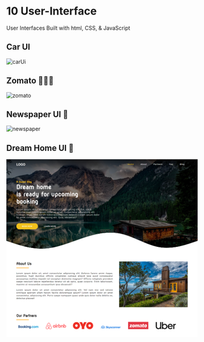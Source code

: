 # 10 User-Interface

User Interfaces Built with html, CSS, & JavaScript

## Car UI 

![carUi](https://user-images.githubusercontent.com/61475220/93969025-8c554700-fd88-11ea-9fff-759858019a09.png)

## Zomato 🥙🥘🥗

![zomato](https://user-images.githubusercontent.com/61475220/94063897-6d959580-fe06-11ea-86e7-154278eb1051.png)

## Newspaper UI 📰

![newspaper](https://user-images.githubusercontent.com/61475220/95130197-d6bbc800-0779-11eb-900e-2530a2a123e0.png)

## Dream Home UI 🏡

![Dream Home](https://github.com/Subhampreet/10_User-Interface/blob/master/Airbnb%20Landing%20Page/main.png?raw=true)


